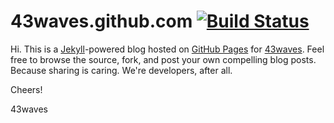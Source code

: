# 43waves.github.com [![Build Status](https://travis-ci.org/43waves/43waves.github.io.png?branch=master)](https://travis-ci.org/43waves/43waves.github.io)

Hi. This is a [Jekyll](http://github.com/mojombo/jekyll)-powered blog hosted on
[GitHub Pages](http://pages.github.com/) for [43waves](http://43waves.github.io).
Feel free to browse the source, fork, and post your own compelling blog posts.
Because sharing is caring. We're developers, after all.

Cheers!

43waves
